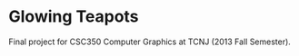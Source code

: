 Glowing Teapots
==============

Final project for CSC350 Computer Graphics at TCNJ (2013 Fall Semester).
